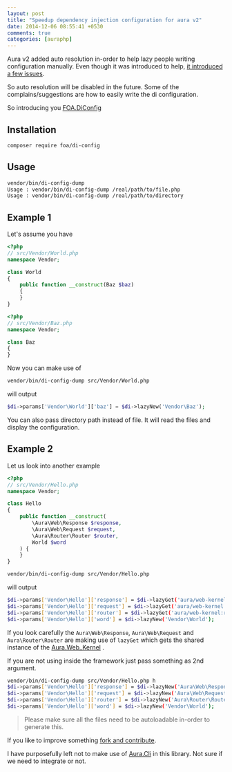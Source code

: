 ```yaml
---
layout: post
title: "Speedup dependency injection configuration for aura v2"
date: 2014-12-06 08:55:41 +0530
comments: true
categories: [auraphp]
---
```


Aura v2 added auto resolution in-order to help lazy people writing configuration manually. Even though it was introduced to help, [it introduced a few issues](https://github.com/auraphp/Aura.Di/blob/2.1.0/README.md#auto-resolution-of-parameter-values).

So auto resolution will be disabled in the future. Some of the complains/suggestions are how to easily write the di configuration.

So introducing you [FOA.DiConfig](https://github.com/friendsofaura/FOA.DiConfig)

## Installation

```bash
composer require foa/di-config
```

## Usage

```bash
vendor/bin/di-config-dump
Usage : vendor/bin/di-config-dump /real/path/to/file.php
Usage : vendor/bin/di-config-dump /real/path/to/directory
```

## Example 1

Let's assume you have

```php
<?php
// src/Vendor/World.php
namespace Vendor;

class World
{
    public function __construct(Baz $baz)
    {
    }
}
```

```php
<?php
// src/Vendor/Baz.php
namespace Vendor;

class Baz
{
}
```

Now you can make use of

```bash
vendor/bin/di-config-dump src/Vendor/World.php
```

will output

```php
$di->params['Vendor\World']['baz'] = $di->lazyNew('Vendor\Baz');
```

You can also pass directory path instead of file. It will read the files and display the configuration.

## Example 2

Let us look into another example

```php
<?php
// src/Vendor/Hello.php
namespace Vendor;

class Hello
{
    public function __construct(
        \Aura\Web\Response $response,
        \Aura\Web\Request $request,
        \Aura\Router\Router $router,
        World $word
    ) {
    }
}

```

```bash
vendor/bin/di-config-dump src/Vendor/Hello.php
```

will output

```bash
$di->params['Vendor\Hello']['response'] = $di->lazyGet('aura/web-kernel:response');
$di->params['Vendor\Hello']['request'] = $di->lazyGet('aura/web-kernel:request');
$di->params['Vendor\Hello']['router'] = $di->lazyGet('aura/web-kernel:router');
$di->params['Vendor\Hello']['word'] = $di->lazyNew('Vendor\World');
```

If you look carefully the `Aura\Web\Response`, `Aura\Web\Request` and `Aura\Router\Router` are making use of `lazyGet` which gets the shared instance of the [Aura.Web_Kernel](https://github.com/auraphp/Aura.Web_Kernel) .

If you are not using inside the framework just pass something as 2nd argument.


```bash
vendor/bin/di-config-dump src/Vendor/Hello.php h
$di->params['Vendor\Hello']['response'] = $di->lazyNew('Aura\Web\Response');
$di->params['Vendor\Hello']['request'] = $di->lazyNew('Aura\Web\Request');
$di->params['Vendor\Hello']['router'] = $di->lazyNew('Aura\Router\Router');
$di->params['Vendor\Hello']['word'] = $di->lazyNew('Vendor\World');
```

> Please make sure all the files need to be autoloadable in-order to generate this.

If you like to improve something [fork and contribute](https://github.com/friendsofaura/FOA.DiConfig).

I have purposefully left not to make use of [Aura.Cli](https://github.com/auraphp/Aura.Cli) in this library. Not sure if we need to integrate or not.
